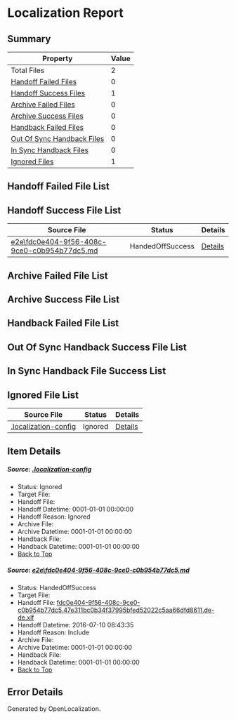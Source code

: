 # <a name='report-top'></a> Localization Report

## Summary
 Property | Value 
 -------- | ----- 
 Total Files | 2
[ Handoff Failed Files ](#handoff-failed-list)| 0
[ Handoff Success Files ](#handoff-success-list)| 1
[ Archive Failed Files ](#archive-failed-list)| 0
[ Archive Success Files ](#archive-success-list)| 0
[ Handback Failed Files ](#handback-failed-list)| 0
[ Out Of Sync Handback Files ](#outofsync-handback-success-list)| 0
[ In Sync Handback Files ](#insync-handback-success-list)| 0
[ Ignored Files ](#ignored-list)| 1

## <a name='handoff-failed-list'></a> Handoff Failed File List

## <a name='handoff-success-list'></a> Handoff Success File List
 Source File | Status | Details 
 ----------- | ------ | ------- 
 [e2e\fdc0e404-9f56-408c-9ce0-c0b954b77dc5.md](https://github.com/OpenLocalizationTestOrg/oltest/blob/c3b9dcb59eb06c797a72da12c3791cfe645581ae/e2e/fdc0e404-9f56-408c-9ce0-c0b954b77dc5.md) | HandedOffSuccess | [Details](#6f89f26308792e6ddfb05d655cb0d765bfe4a0a31)

## <a name='archive-failed-list'></a> Archive Failed File List

## <a name='archive-success-list'></a> Archive Success File List

## <a name='handback-failed-list'></a> Handback Failed File List

## <a name='outofsync-handback-success-list'></a> Out Of Sync Handback Success File List

## <a name='insync-handback-success-list'></a> In Sync Handback File Success List

## <a name='ignored-list'></a> Ignored File List
 Source File | Status | Details 
 ----------- | ------ | ------- 
 [.localization-config](https://github.com/OpenLocalizationTestOrg/oltest/blob/c3b9dcb59eb06c797a72da12c3791cfe645581ae/.localization-config) | Ignored | [Details](#3d4f252ac210baf56311d7e97dcc2db10974dbd20)

## Item Details
##### <a name='3d4f252ac210baf56311d7e97dcc2db10974dbd20'></a> Source: [.localization-config](https://github.com/OpenLocalizationTestOrg/oltest/blob/c3b9dcb59eb06c797a72da12c3791cfe645581ae/.localization-config)
* Status: Ignored
* Target File: 
* Handoff File: 
* Handoff Datetime: 0001-01-01 00:00:00
* Handoff Reason: Ignored
* Archive File: 
* Archive Datetime: 0001-01-01 00:00:00
* Handback File: 
* Handback Datetime: 0001-01-01 00:00:00
* [Back to Top](#report-top)

##### <a name='6f89f26308792e6ddfb05d655cb0d765bfe4a0a31'></a> Source: [e2e\fdc0e404-9f56-408c-9ce0-c0b954b77dc5.md](https://github.com/OpenLocalizationTestOrg/oltest/blob/c3b9dcb59eb06c797a72da12c3791cfe645581ae/e2e/fdc0e404-9f56-408c-9ce0-c0b954b77dc5.md)
* Status: HandedOffSuccess
* Target File: 
* Handoff File: [fdc0e404-9f56-408c-9ce0-c0b954b77dc5.47e311bc0b34f37995bfed52022c5aa66dfd8611.de-de.xlf](https://github.com/OpenLocalizationTestOrg/olhandoff-e2e/blob/68d4339b880b05ade023190447d4a92988e6c0e9/ol-handoff/OpenLocalizationTestOrg/oltest-dede-fly/ci/ht/fdc0e404-9f56-408c-9ce0-c0b954b77dc5.47e311bc0b34f37995bfed52022c5aa66dfd8611.de-de.xlf)
* Handoff Datetime: 2016-07-10 08:43:35
* Handoff Reason: Include
* Archive File: 
* Archive Datetime: 0001-01-01 00:00:00
* Handback File: 
* Handback Datetime: 0001-01-01 00:00:00
* [Back to Top](#report-top)


## Error Details

Generated by OpenLocalization.
